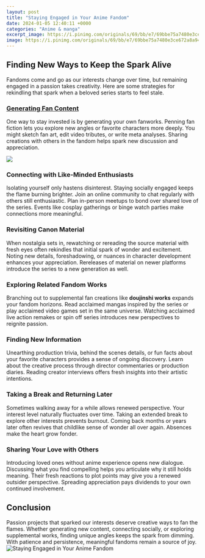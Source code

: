 ```yaml
---
layout: post
title: "Staying Engaged in Your Anime Fandom"
date: 2024-01-05 12:40:11 +0000
categories: "Anime & manga"
excerpt_image: https://i.pinimg.com/originals/69/bb/e7/69bbe75a7480e3ce672a8a94b08ff672.png
image: https://i.pinimg.com/originals/69/bb/e7/69bbe75a7480e3ce672a8a94b08ff672.png
---
```


## Finding New Ways to Keep the Spark Alive
Fandoms come and go as our interests change over time, but remaining engaged in a passion takes creativity. Here are some strategies for rekindling that spark when a beloved series starts to feel stale.
### [Generating Fan Content](https://yt.io.vn/collection/abril) 
One way to stay invested is by generating your own fanworks. Penning fan fiction lets you explore new angles or favorite characters more deeply. You might sketch fan art, edit video tributes, or write meta analyses. Sharing creations with others in the fandom helps spark new discussion and appreciation.

![](https://i.pinimg.com/originals/6a/d3/c5/6ad3c5f159b58ef1db13ac9d8359575e.png)
### **Connecting with Like-Minded Enthusiasts**
Isolating yourself only hastens disinterest. Staying socially engaged keeps the flame burning brighter. Join an online community to chat regularly with others still enthusiastic. Plan in-person meetups to bond over shared love of the series. Events like cosplay gatherings or binge watch parties make connections more meaningful. 
### **Revisiting Canon Material**
When nostalgia sets in, rewatching or rereading the source material with fresh eyes often rekindles that initial spark of wonder and excitement. Noting new details, foreshadowing, or nuances in character development enhances your appreciation. Rereleases of material on newer platforms introduce the series to a new generation as well.
### **Exploring Related Fandom Works** 
Branching out to supplemental fan creations like **doujinshi works** expands your fandom horizons. Read acclaimed mangas inspired by the series or play acclaimed video games set in the same universe. Watching acclaimed live action remakes or spin off series introduces new perspectives to reignite passion.
### **Finding New Information** 
Unearthing production trivia, behind the scenes details, or fun facts about your favorite characters provides a sense of ongoing discovery. Learn about the creative process through director commentaries or production diaries. Reading creator interviews offers fresh insights into their artistic intentions.
### **Taking a Break and Returning Later**
Sometimes walking away for a while allows renewed perspective. Your interest level naturally fluctuates over time. Taking an extended break to explore other interests prevents burnout. Coming back months or years later often revives that childlike sense of wonder all over again. Absences make the heart grow fonder.
### **Sharing Your Love with Others** 
Introducing loved ones without anime experience opens new dialogue. Discussing what you find compelling helps you articulate why it still holds meaning. Their fresh reactions to plot points may give you a renewed outsider perspective. Spreading appreciation pays dividends to your own continued involvement.
## Conclusion
Passion projects that sparked our interests deserve creative ways to fan the flames. Whether generating new content, connecting socially, or exploring supplemental works, finding unique angles keeps the spark from dimming. With patience and persistence, meaningful fandoms remain a source of joy.
![Staying Engaged in Your Anime Fandom](https://i.pinimg.com/originals/69/bb/e7/69bbe75a7480e3ce672a8a94b08ff672.png)
